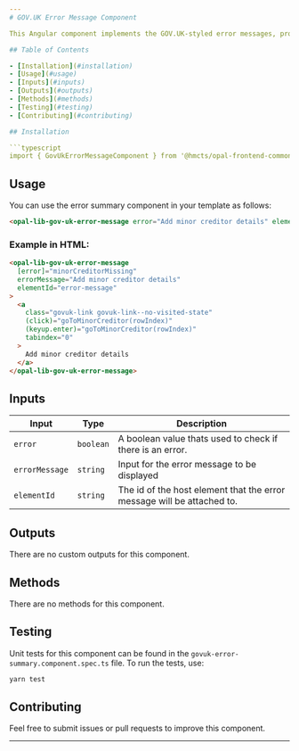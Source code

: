 ```yaml
---
# GOV.UK Error Message Component

This Angular component implements the GOV.UK-styled error messages, providing a way to display error messages on form elements and also native elements. 

## Table of Contents

- [Installation](#installation)
- [Usage](#usage)
- [Inputs](#inputs)
- [Outputs](#outputs)
- [Methods](#methods)
- [Testing](#testing)
- [Contributing](#contributing)

## Installation

```typescript
import { GovUkErrorMessageComponent } from '@hmcts/opal-frontend-common/components/govuk/govuk-error-message';
```

## Usage

You can use the error summary component in your template as follows:

```html
<opal-lib-gov-uk-error-message error="Add minor creditor details" elementId="error-message"> </opal-lib-gov-uk-error-message>
```

### Example in HTML:

```html
<opal-lib-gov-uk-error-message  
  [error]="minorCreditorMissing"  
  errorMessage="Add minor creditor details"  
  elementId="error-message"  
>  
  <a  
    class="govuk-link govuk-link--no-visited-state"  
    (click)="goToMinorCreditor(rowIndex)"  
    (keyup.enter)="goToMinorCreditor(rowIndex)"  
    tabindex="0"  
  >  
    Add minor creditor details  
  </a>  
</opal-lib-gov-uk-error-message> 
```

## Inputs

| Input          | Type     | Description                                                            |
| -------------- | -------- | ---------------------------------------------------------------------- |
| `error`        | `boolean`| A boolean value thats used to check if there is an error.              |
| `errorMessage` | `string` | Input for the error message to be displayed                            |
| `elementId`    | `string` | The id of the host element that the error message will be attached to. |


## Outputs

There are no custom outputs for this component.

## Methods

There are no methods for this component.

## Testing

Unit tests for this component can be found in the `govuk-error-summary.component.spec.ts` file. To run the tests, use:

```bash
yarn test
```

## Contributing

Feel free to submit issues or pull requests to improve this component.

---
```

